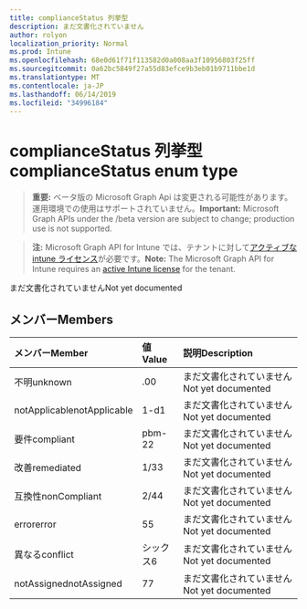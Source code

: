 ```yaml
---
title: complianceStatus 列挙型
description: まだ文書化されていません
author: rolyon
localization_priority: Normal
ms.prod: Intune
ms.openlocfilehash: 68e0d61f71f113582d0a008aa3f10956803f25ff
ms.sourcegitcommit: 0a62bc5849f27a55d83efce9b3eb01b9711bbe1d
ms.translationtype: MT
ms.contentlocale: ja-JP
ms.lasthandoff: 06/14/2019
ms.locfileid: "34996184"
---
```

# <a name="compliancestatus-enum-type"></a><span data-ttu-id="f4d18-103">complianceStatus 列挙型</span><span class="sxs-lookup"><span data-stu-id="f4d18-103">complianceStatus enum type</span></span>

> <span data-ttu-id="f4d18-104">**重要:** ベータ版の Microsoft Graph Api は変更される可能性があります。運用環境での使用はサポートされていません。</span><span class="sxs-lookup"><span data-stu-id="f4d18-104">**Important:** Microsoft Graph APIs under the /beta version are subject to change; production use is not supported.</span></span>

> <span data-ttu-id="f4d18-105">**注:** Microsoft Graph API for Intune では、テナントに対して[アクティブな intune ライセンス](https://go.microsoft.com/fwlink/?linkid=839381)が必要です。</span><span class="sxs-lookup"><span data-stu-id="f4d18-105">**Note:** The Microsoft Graph API for Intune requires an [active Intune license](https://go.microsoft.com/fwlink/?linkid=839381) for the tenant.</span></span>

<span data-ttu-id="f4d18-106">まだ文書化されていません</span><span class="sxs-lookup"><span data-stu-id="f4d18-106">Not yet documented</span></span>

## <a name="members"></a><span data-ttu-id="f4d18-107">メンバー</span><span class="sxs-lookup"><span data-stu-id="f4d18-107">Members</span></span>
|<span data-ttu-id="f4d18-108">メンバー</span><span class="sxs-lookup"><span data-stu-id="f4d18-108">Member</span></span>|<span data-ttu-id="f4d18-109">値</span><span class="sxs-lookup"><span data-stu-id="f4d18-109">Value</span></span>|<span data-ttu-id="f4d18-110">説明</span><span class="sxs-lookup"><span data-stu-id="f4d18-110">Description</span></span>|
|:---|:---|:---|
|<span data-ttu-id="f4d18-111">不明</span><span class="sxs-lookup"><span data-stu-id="f4d18-111">unknown</span></span>|<span data-ttu-id="f4d18-112">.0</span><span class="sxs-lookup"><span data-stu-id="f4d18-112">0</span></span>|<span data-ttu-id="f4d18-113">まだ文書化されていません</span><span class="sxs-lookup"><span data-stu-id="f4d18-113">Not yet documented</span></span>|
|<span data-ttu-id="f4d18-114">notApplicable</span><span class="sxs-lookup"><span data-stu-id="f4d18-114">notApplicable</span></span>|<span data-ttu-id="f4d18-115">1-d</span><span class="sxs-lookup"><span data-stu-id="f4d18-115">1</span></span>|<span data-ttu-id="f4d18-116">まだ文書化されていません</span><span class="sxs-lookup"><span data-stu-id="f4d18-116">Not yet documented</span></span>|
|<span data-ttu-id="f4d18-117">要件</span><span class="sxs-lookup"><span data-stu-id="f4d18-117">compliant</span></span>|<span data-ttu-id="f4d18-118">pbm-2</span><span class="sxs-lookup"><span data-stu-id="f4d18-118">2</span></span>|<span data-ttu-id="f4d18-119">まだ文書化されていません</span><span class="sxs-lookup"><span data-stu-id="f4d18-119">Not yet documented</span></span>|
|<span data-ttu-id="f4d18-120">改善</span><span class="sxs-lookup"><span data-stu-id="f4d18-120">remediated</span></span>|<span data-ttu-id="f4d18-121">1/3</span><span class="sxs-lookup"><span data-stu-id="f4d18-121">3</span></span>|<span data-ttu-id="f4d18-122">まだ文書化されていません</span><span class="sxs-lookup"><span data-stu-id="f4d18-122">Not yet documented</span></span>|
|<span data-ttu-id="f4d18-123">互換性</span><span class="sxs-lookup"><span data-stu-id="f4d18-123">nonCompliant</span></span>|<span data-ttu-id="f4d18-124">2/4</span><span class="sxs-lookup"><span data-stu-id="f4d18-124">4</span></span>|<span data-ttu-id="f4d18-125">まだ文書化されていません</span><span class="sxs-lookup"><span data-stu-id="f4d18-125">Not yet documented</span></span>|
|<span data-ttu-id="f4d18-126">error</span><span class="sxs-lookup"><span data-stu-id="f4d18-126">error</span></span>|<span data-ttu-id="f4d18-127">5</span><span class="sxs-lookup"><span data-stu-id="f4d18-127">5</span></span>|<span data-ttu-id="f4d18-128">まだ文書化されていません</span><span class="sxs-lookup"><span data-stu-id="f4d18-128">Not yet documented</span></span>|
|<span data-ttu-id="f4d18-129">異なる</span><span class="sxs-lookup"><span data-stu-id="f4d18-129">conflict</span></span>|<span data-ttu-id="f4d18-130">シックス</span><span class="sxs-lookup"><span data-stu-id="f4d18-130">6</span></span>|<span data-ttu-id="f4d18-131">まだ文書化されていません</span><span class="sxs-lookup"><span data-stu-id="f4d18-131">Not yet documented</span></span>|
|<span data-ttu-id="f4d18-132">notAssigned</span><span class="sxs-lookup"><span data-stu-id="f4d18-132">notAssigned</span></span>|<span data-ttu-id="f4d18-133">7</span><span class="sxs-lookup"><span data-stu-id="f4d18-133">7</span></span>|<span data-ttu-id="f4d18-134">まだ文書化されていません</span><span class="sxs-lookup"><span data-stu-id="f4d18-134">Not yet documented</span></span>|






